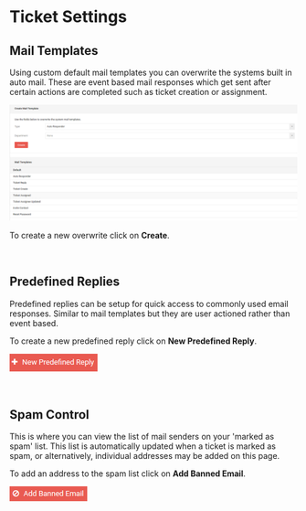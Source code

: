 # Ticket Settings

## Mail Templates

Using custom default mail templates you can overwrite the systems built in auto mail. These are event based mail responses which get sent after certain actions are completed such as ticket creation or assignment.

![mailtemplates01](/images/settings/mailtemplates01.png "Mail Template Creation")

To create a new overwrite click on **Create**.

&nbsp;

## Predefined Replies

Predefined replies can be setup for quick access to commonly used email responses. Similar to mail templates but they are user actioned rather than event based.

To create a new predefined reply click on **New Predefined Reply**.

![mailtemplates02](/images/settings/mailtemplates02.png "New Predefined Reply Button")

&nbsp;

## Spam Control

This is where you can view the list of mail senders on your 'marked as spam' list. This list is automatically updated when a ticket is marked as spam, or alternatively, individual addresses may be added on this page. 

To add an address to the spam list click on **Add Banned Email**.

![mailtemplates03](/images/settings/mailtemplates03.png "Add Banned Email Button")

&nbsp;